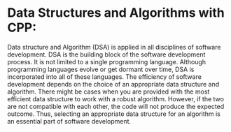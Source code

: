# Data Structures and Algorithms with CPP:
Data structure and Algorithm (DSA) is applied in all disciplines of software development. DSA is the building block of the software development process. It is not limited to a single programming language. Although programming languages evolve or get dormant over time, DSA is incorporated into all of these languages. The efficiency of software development depends on the choice of an appropriate data structure and algorithm. There might be cases when you are provided with the most efficient data structure to work with a robust algorithm. However, if the two are not compatible with each other, the code will not produce the expected outcome. Thus, selecting an appropriate data structure for an algorithm is an essential part of software development.
